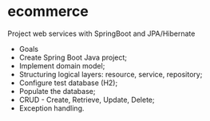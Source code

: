 # ecommerce
Project web services with SpringBoot and JPA/Hibernate

- Goals
 - Create Spring Boot Java project;
 - Implement domain model;
 - Structuring logical layers: resource, service, repository;
 - Configure test database (H2);
 - Populate the database;
 - CRUD - Create, Retrieve, Update, Delete;
 - Exception handling.